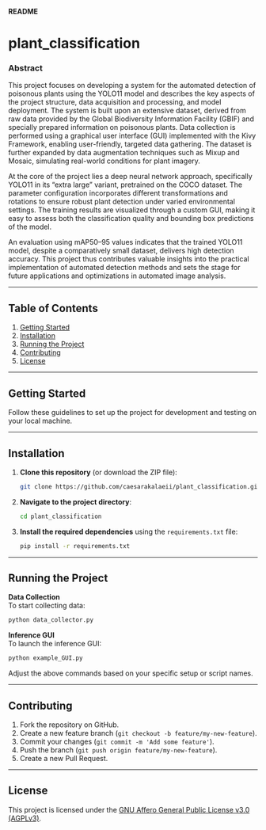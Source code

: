 **README**

# plant_classification

### Abstract
This project focuses on developing a system for the automated detection of poisonous plants using the YOLO11 model and describes the key aspects of the project structure, data acquisition and processing, and model deployment. The system is built upon an extensive dataset, derived from raw data provided by the Global Biodiversity Information Facility (GBIF) and specially prepared information on poisonous plants. Data collection is performed using a graphical user interface (GUI) implemented with the Kivy Framework, enabling user-friendly, targeted data gathering. The dataset is further expanded by data augmentation techniques such as Mixup and Mosaic, simulating real-world conditions for plant imagery.

At the core of the project lies a deep neural network approach, specifically YOLO11 in its “extra large” variant, pretrained on the COCO dataset. The parameter configuration incorporates different transformations and rotations to ensure robust plant detection under varied environmental settings. The training results are visualized through a custom GUI, making it easy to assess both the classification quality and bounding box predictions of the model.

An evaluation using mAP50–95 values indicates that the trained YOLO11 model, despite a comparatively small dataset, delivers high detection accuracy. This project thus contributes valuable insights into the practical implementation of automated detection methods and sets the stage for future applications and optimizations in automated image analysis.

---

## Table of Contents
1. [Getting Started](#getting-started)  
2. [Installation](#installation)  
3. [Running the Project](#running-the-project)  
4. [Contributing](#contributing)  
5. [License](#license)  

---

## Getting Started

Follow these guidelines to set up the project for development and testing on your local machine.

---

## Installation

1. **Clone this repository** (or download the ZIP file):
   ```bash
   git clone https://github.com/caesarakalaeii/plant_classification.git
   ```
2. **Navigate to the project directory**:
   ```bash
   cd plant_classification
   ```
3. **Install the required dependencies** using the `requirements.txt` file:
   ```bash
   pip install -r requirements.txt
   ```

---

## Running the Project

**Data Collection**  
To start collecting data:
```bash
python data_collector.py
```

**Inference GUI**  
To launch the inference GUI:
```bash
python example_GUI.py
```

Adjust the above commands based on your specific setup or script names.

---

## Contributing

1. Fork the repository on GitHub.
2. Create a new feature branch (`git checkout -b feature/my-new-feature`).
3. Commit your changes (`git commit -m 'Add some feature'`).
4. Push the branch (`git push origin feature/my-new-feature`).
5. Create a new Pull Request.

---

## License

This project is licensed under the [GNU Affero General Public License v3.0 (AGPLv3)](https://www.gnu.org/licenses/agpl-3.0.html).  
